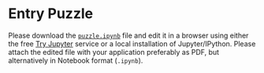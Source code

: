 # Entry Puzzle
Please download the [`puzzle.ipynb`](puzzle.ipynb) file and edit it in a browser using either the free [Try Jupyter](https://tmpnb.org) service or
a local installation of Jupyter/IPython.
Please attach the edited file with your application preferably as PDF, but alternatively in Notebook format (`.ipynb`).
